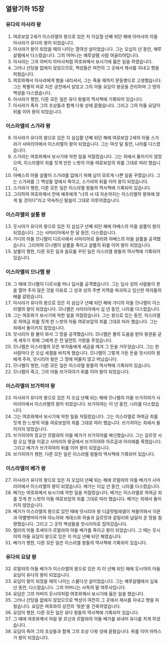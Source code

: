 ## 열왕기하 15장

### 유다의 아사랴 왕
1. 여로보암 2세가 이스라엘의 왕으로 있은 지 이십칠 년째 되던 해에 아마샤의 아들 아사랴가 유다의 왕이 되었습니다.
2. 아사랴가 왕이 되었을 때의 나이는 열여섯 살이었습니다. 그는 오십이 년 동안, 예루살렘에서 다스렸습니다. 그의 어머니는 예루살렘 사람 여골리야입니다.
3. 아사랴는 그의 아버지 아마샤처럼 여호와께서 보시기에 옳은 일을 하였습니다.
4. 그러나 산당을 없애지 않았으므로, 백성들은 여전히 그 곳에서 제사를 지내고 향을 피웠습니다.
5. 여호와께서 아사랴에게 벌을 내리셔서, 그는 죽을 때까지 문둥병으로 고생했습니다. 그는 특별히 따로 지은 궁전에서 살았고 그의 아들 요담이 왕궁을 관리하며 그 땅의 백성을 다스렸습니다.
6. 아사랴가 행한, 다른 모든 일은 유다 왕들의 역사책에 기록되어 있습니다.
7. 아사랴가 죽자 그의 조상들과 함께 다윗 성에 묻혔습니다. 그리고 그의 아들 요담이 뒤를 이어 왕이 되었습니다.
### 이스라엘의 스가랴 왕
8. 아사랴가 유다의 왕으로 있은 지 삼십팔 년째 되던 해에 여로보암 2세의 아들 스가랴가 사마리아에서 이스라엘의 왕이 되었습니다. 그는 여섯 달 동안, 나라를 다스렸습니다.
9. 스가랴는 여호와께서 보시기에 악한 일을 저질렀습니다. 그는 죄에서 돌이키지 않았으며, 이스라엘이 죄를 짓게 만든 느밧의 아들 여로보암의 죄를 그대로 따라 했습니다.
10. 야베스의 아들 살룸이 스가랴를 없애기 위해 남이 모르게 나쁜 일을 꾸몄습니다. 그는 스가랴를 그 백성들 앞에서 죽이고, 스가랴의 뒤를 이어 왕이 되었습니다.
11. 스가랴가 행한, 다른 모든 일은 이스라엘 왕들의 역사책에 기록되어 있습니다.
12. 그리하여 여호와께서 전에 예후에게 "너의 사 대 자손까지는 이스라엘의 왕좌에 앉게 될 것이다"라고 약속하신 말씀이 그대로 이루어졌습니다.
### 이스라엘의 살룸 왕
13. 웃시야가 유다의 왕으로 있은 지 삼십구 년째 되던 해에 야베스의 아들 살룸이 왕이 되었습니다. 그는 사마리아에서 한 달 동안, 다스렸습니다.
14. 가디의 아들 므나헴이 디르사에서 사마리아로 올라와 야베스의 아들 살룸을 공격했습니다. 그리하여 므나헴이 살룸을 죽이고 살룸의 뒤를 이어 왕이 되었습니다.
15. 살룸이 행한, 다른 모든 일과 음모를 꾸민 일은 이스라엘 왕들의 역사책에 기록되어 있습니다.
### 이스라엘의 므나헴 왕
16. 그 때에 므나헴이 디르사를 떠나 딥사를 공격했습니다. 그는 딥사 성의 사람들이 문을 열어 주지 않은 것을 이유로 그 성과 성의 주변 지역을 파괴하고 임신한 여자들의 배를 갈랐습니다.
17. 아사랴가 유다의 왕으로 있은 지 삼십구 년째 되던 해에 가디의 아들 므나헴이 이스라엘의 왕이 되었습니다. 므나헴은 사마리아에서 십 년 동안, 나라를 다스렸습니다.
18. 그는 여호와가 보시기에 악한 일을 저질렀습니다. 그는 왕으로 있는 동안, 이스라엘로 하여금 죄를 짓게 한 느밧의 아들 여로보암의 죄를 그대로 따라 했습니다. 그는 죄에서 돌이키지 않았습니다.
19. 앗시리아 왕 불이 와서 그 땅을 공격했습니다. 므나헴은 불의 도움을 받아 왕권을 굳게 세우기 위해 그에게 은 천 달란트 가량을 주었습니다.
20. 므나헴은 이스라엘의 모든 부자들에게 세금을 매겨 그 돈을 거두었습니다. 그는 한 사람마다 은 오십 세겔을 바치게 했습니다. 므나헴이 그렇게 거둔 돈을 앗시리아 왕에게 주자, 앗시리아 왕은 그 땅에 머물지 않고 떠났습니다.
21. 므나헴이 행한, 다른 모든 일은 이스라엘 왕들의 역사책에 기록되어 있습니다.
22. 므나헴이 죽고, 그의 아들 브가히야가 뒤를 이어 왕이 되었습니다.
### 이스라엘의 브가히야 왕
23. 아사랴가 유다의 왕으로 있은 지 오십 년째 되는 해에 므나헴의 아들 브가히야가 사마리아에서 이스라엘의 왕이 되었습니다. 브가히야는 이 년 동안, 나라를 다스렸습니다.
24. 그는 여호와께서 보시기에 악한 일을 저질렀습니다. 그는 이스라엘로 하여금 죄를 짓게 한 느밧의 아들 여로보암의 죄를 그대로 따라 했습니다. 브가히야는 죄에서 돌이키지 않았습니다.
25. 브가히야의 장교인 르말랴의 아들 베가가 브가히야를 배신했습니다. 그는 길르앗 사람 오십 명을 이끌고 사마리아 왕궁에서 브가히야와 아르곱과 아리에를 죽였습니다. 그리고 베가가 브가히야의 뒤를 이어 왕이 되었습니다.
26. 브가히야가 행한, 다른 모든 일은 이스라엘 왕들의 역사책에 기록되어 있습니다.
### 이스라엘의 베가 왕
27. 아사랴가 유다의 왕으로 있은 지 오십이 년째 되는 해에 르말랴의 아들 베가가 사마리아에서 이스라엘의 왕이 되었습니다. 베가는 이십 년 동안, 나라를 다스렸습니다.
28. 베가는 여호와께서 보시기에 악한 일을 저질렀습니다. 베가는 이스라엘로 하여금 죄를 짓게 한 느밧의 아들 여로보암의 죄를 그대로 따라 했습니다. 베가는 죄에서 돌이키지 않았습니다.
29. 베가가 이스라엘의 왕으로 있던 때에 앗시리아 왕 디글랏빌레셀이 쳐들어와서 이욘과 아벨벳마아가와 야노아와 게데스와 하솔과 길르앗과 갈릴리와 납달리 온 땅을 점령했습니다. 그리고 그 곳의 백성들을 앗시리아로 잡아갔습니다.
30. 엘라의 아들 호세아가 르말랴의 아들 베가를 죽이고 왕이 되었습니다. 그 때는 웃시야의 아들 요담이 왕으로 있은 지 이십 년째 되던 해였습니다.
31. 베가가 행한, 다른 모든 일은 이스라엘 왕들의 역사책에 기록되어 있습니다.
### 유다의 요담 왕
32. 르말랴의 아들 베가가 이스라엘의 왕으로 있은 지 이 년째 되던 해에 웃시야의 아들 요담이 유다의 왕이 되었습니다.
33. 요담이 왕이 되었을 때의 나이는 스물다섯 살이었습니다. 그는 예루살렘에서 십육 년 동안, 다스렸습니다. 그의 어머니는 사독의 딸 여루사입니다.
34. 요담은 그의 아버지 웃시야처럼 여호와께서 보시기에 옳은 일을 했습니다.
35. 그러나 산당을 없애지 않았으므로 백성이 여전히 그 곳에서 제사를 지내고 향을 피웠습니다. 요담은 여호와의 성전의 '윗문'을 건축하였습니다.
36. 요담이 행한, 다른 모든 일은 유다 왕들의 역사책에 기록되어 있습니다.
37. 그 때에 여호와께서 아람 왕 르신과 르말랴의 아들 베가를 보내어 유다를 치게 하셨습니다.
38. 요담이 죽어 그의 조상들과 함께 그의 조상 다윗 성에 묻혔습니다. 뒤를 이어 아하스가 왕이 되었습니다.